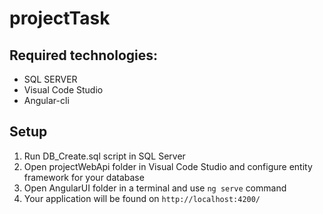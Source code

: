 # projectTask

## Required technologies: 
* SQL SERVER
* Visual Code Studio 
* Angular-cli

## Setup
1. Run DB_Create.sql script in SQL Server
2. Open projectWebApi folder in Visual Code Studio and configure entity framework for your database
3. Open AngularUI folder in a terminal and use `ng serve` command
4. Your application will be found on `http://localhost:4200/`
